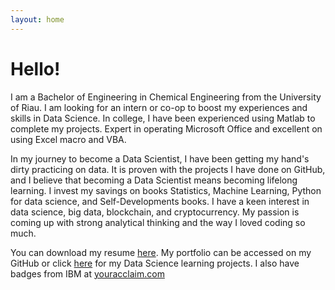 ```yaml
---
layout: home
---
```

# Hello!

I am a Bachelor of Engineering in Chemical Engineering from the University of Riau. I am looking for an intern or co-op to boost my experiences and skills in Data Science. In college, I have been experienced using Matlab to complete my projects. Expert in operating Microsoft Office and excellent on using Excel macro and VBA.

In my journey to become a Data Scientist, I have been getting my hand's dirty practicing on data. It is proven with the projects I
have done on GitHub, and I believe that becoming a Data Scientist means becoming lifelong learning. I invest my savings on books
Statistics, Machine Learning, Python for data science, and Self-Developments books. I have a keen interest in data science, big data, blockchain, and cryptocurrency. My passion is coming up with strong analytical thinking and the way I loved coding so much.

You can download my resume [here](https://drive.google.com/file/d/197ExIGXfQezEPQlAX2ALMnBXTJwOIVku/view?usp=sharing). My portfolio can be accessed on my GitHub or click [here](https://github.com/bhaskoro-muthohar/DataScienceLearning) for my Data Science learning projects. I also have badges from IBM at [youracclaim.com](https://www.youracclaim.com/users/bhaskoro-muthohar/badges)
